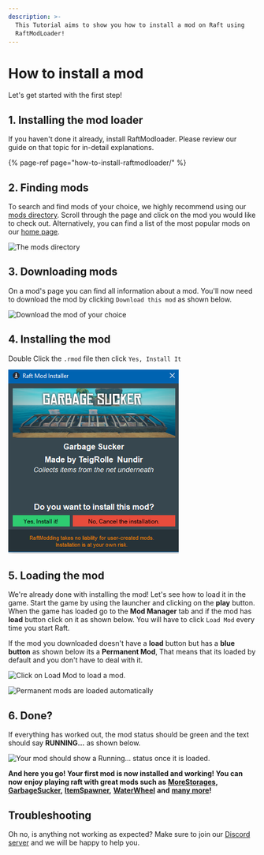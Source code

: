 ```yaml
---
description: >-
  This Tutorial aims to show you how to install a mod on Raft using
  RaftModLoader!
---
```


# How to install a mod

Let's get started with the first step!

## 1. Installing the mod loader

If you haven't done it already, install RaftModloader. Please review our guide on that topic for in-detail explanations.

{% page-ref page="how-to-install-raftmodloader/" %}

## 2. Finding mods

To search and find mods of your choice, we highly recommend using our [mods directory](https://www.raftmodding.com/mods). Scroll through the page and click on the mod you would like to check out. Alternatively, you can find a list of the most popular mods on our [home page](https://www.raftmodding.com/).

![The mods directory](../.gitbook/assets/directory.png)

## 3. Downloading mods

On a mod's page you can find all information about a mod. You'll now need to download the mod by clicking `Download this mod` as shown below.

![Download the mod of your choice](../.gitbook/assets/capture.png)

## 4. Installing the mod

Double Click the `.rmod` file then click `Yes, Install It`

![Press Yes, Install it](../.gitbook/assets/unknown.png)

## 5. Loading the mod

We're already done with installing the mod! Let's see how to load it in the game. Start the game by using the launcher and clicking on the **play** button. When the game has loaded go to the **Mod Manager** tab and if the mod has **load** button click on it as shown below. You will have to click `Load Mod` every time you start Raft.

If the mod you downloaded doesn't have a **load** button but has a **blue button** as shown below its a **Permanent Mod**, That means that its loaded by default and you don't have to deal with it.

![Click on Load Mod to load a mod.](../.gitbook/assets/a%20%283%29.png)

![Permanent mods are loaded automatically](../.gitbook/assets/b.png)

## 6. Done?

If everything has worked out, the mod status should be green and the text should say **RUNNING...** as shown below.

![Your mod should show a Running... status once it is loaded.](../.gitbook/assets/image.png)

**And here you go! Your first mod is now installed and working! You can now enjoy playing raft with great mods such as** [**MoreStorages**](https://www.raftmodding.com/mods/morestorages)**,** [**GarbageSucker**](https://www.raftmodding.com/mods/garbagesucker)**,** [**ItemSpawner**](https://www.raftmodding.com/mods/itemspawner)**,** [**WaterWheel**](https://www.raftmodding.com/mods/waterwheel) **and** [**many more**](https://www.raftmodding.com/mods)**!**

## **Troubleshooting**

Oh no, is anything not working as expected? Make sure to join our [Discord server](https://raftmodding.com/discord) and we will be happy to help you.

